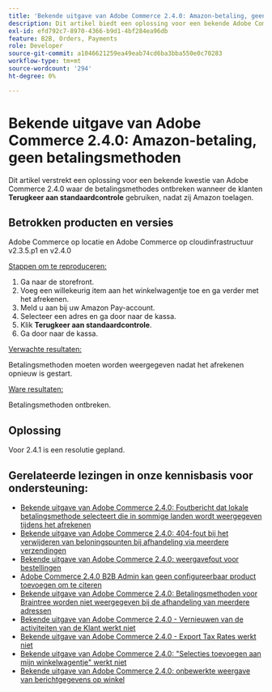 ```yaml
---
title: 'Bekende uitgave van Adobe Commerce 2.4.0: Amazon-betaling, geen betalingsmethoden'
description: Dit artikel biedt een oplossing voor een bekende Adobe Commerce 2.4.0-probleem waarbij betalingsmethoden ontbreken wanneer klanten **Terug naar standaardafhandeling*** gebruiken nadat ze Amazon hebben ingeschakeld.
exl-id: efd792c7-8970-4366-b9d1-4bf284ea96db
feature: B2B, Orders, Payments
role: Developer
source-git-commit: a1046621259ea49eab74cd6ba3bba550e0c70283
workflow-type: tm+mt
source-wordcount: '294'
ht-degree: 0%

---
```


# Bekende uitgave van Adobe Commerce 2.4.0: Amazon-betaling, geen betalingsmethoden

Dit artikel verstrekt een oplossing voor een bekende kwestie van Adobe Commerce 2.4.0 waar de betalingsmethodes ontbreken wanneer de klanten **Terugkeer aan standaardcontrole** gebruiken, nadat zij Amazon toelagen.

## Betrokken producten en versies

Adobe Commerce op locatie en Adobe Commerce op cloudinfrastructuur v2.3.5.p1 en v2.4.0

<u> Stappen om te reproduceren:</u>

1. Ga naar de storefront.
1. Voeg een willekeurig item aan het winkelwagentje toe en ga verder met het afrekenen.
1. Meld u aan bij uw Amazon Pay-account.
1. Selecteer een adres en ga door naar de kassa.
1. Klik **Terugkeer aan standaardcontrole**.
1. Ga door naar de kassa.

<u> Verwachte resultaten:</u>

Betalingsmethoden moeten worden weergegeven nadat het afrekenen opnieuw is gestart.

<u> Ware resultaten:</u>

Betalingsmethoden ontbreken.

## Oplossing

Voor 2.4.1 is een resolutie gepland.

## Gerelateerde lezingen in onze kennisbasis voor ondersteuning:

* [Bekende uitgave van Adobe Commerce 2.4.0: Foutbericht dat lokale betalingsmethode selecteert die in sommige landen wordt weergegeven tijdens het afrekenen](/help/troubleshooting/payments/magento-2-4-0-checkout-error-selecting-local-payments.md)
* [Bekende uitgave van Adobe Commerce 2.4.0: 404-fout bij het verwijderen van beloningspunten bij afhandeling via meerdere verzendingen](/help/troubleshooting/storefront/magento-2-4-0-404-error-removing-rewards-points-on-multi-shipping-checkout.md)
* [Bekende uitgave van Adobe Commerce 2.4.0: weergavefout voor bestellingen](/help/troubleshooting/storefront/magento-2-4-0-known-issue-orders-display-error.md)
* [Adobe Commerce 2.4.0 B2B Admin kan geen configureerbaar product toevoegen om te citeren](/help/troubleshooting/miscellaneous/magento-2-4-0-b2b-admin-can-t-add-configurable-product-to-quote.md)
* [Bekende uitgave van Adobe Commerce 2.4.0: Betalingsmethoden voor Braintree worden niet weergegeven bij de afhandeling van meerdere adressen](/help/troubleshooting/payments/magento-2-4-0-braintree-not-in-multiple-addresses-checkout.md)
* [Bekende uitgave van Adobe Commerce 2.4.0 - Vernieuwen van de activiteiten van de Klant werkt niet](/help/troubleshooting/miscellaneous/magento-2-4-0-refresh-on-customer-activities-does-not-work.md)
* [Bekende uitgave van Adobe Commerce 2.4.0 - Export Tax Rates werkt niet](/help/troubleshooting/miscellaneous/magento-2-4-0-known-issue-export-tax-rates-does-not-work.md)
* [Bekende uitgave van Adobe Commerce 2.4.0: &quot;Selecties toevoegen aan mijn winkelwagentje&quot; werkt niet](/help/troubleshooting/miscellaneous/magento-2-4-0-add-selections-to-my-cart-does-not-work.md)
* [Bekende uitgave van Adobe Commerce 2.4.0: onbewerkte weergave van berichtgegevens op winkel](/help/troubleshooting/storefront/magento-2-4-0-issue-storefront-raw-message-data-display.md)
